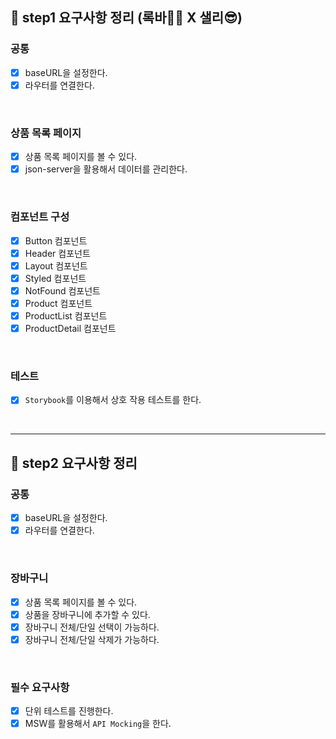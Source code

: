 ## 📄 step1 요구사항 정리 (록바💪🏽 X 샐리😎)

### 공통

- [x] baseURL을 설정한다.
- [x] 라우터를 연결한다.

<br>

### 상품 목록 페이지

- [x] 상품 목록 페이지를 볼 수 있다.
- [x] json-server을 활용해서 데이터를 관리한다.

<br>

### 컴포넌트 구성

- [x] Button 컴포넌트
- [x] Header 컴포넌트
- [x] Layout 컴포넌트
- [x] Styled 컴포넌트
- [x] NotFound 컴포넌트
- [x] Product 컴포넌트
- [x] ProductList 컴포넌트
- [x] ProductDetail 컴포넌트

<br>

### 테스트

- [x] `Storybook`를 이용해서 상호 작용 테스트를 한다.

<br>

---

## 📄 step2 요구사항 정리

### 공통

- [x] baseURL을 설정한다.
- [x] 라우터를 연결한다.

<br>

### 장바구니

- [x] 상품 목록 페이지를 볼 수 있다.
- [x] 상품을 장바구니에 추가할 수 있다.
- [x] 장바구니 전체/단일 선택이 가능하다.
- [x] 장바구니 전체/단일 삭제가 가능하다.

<br>

### 필수 요구사항

- [x] 단위 테스트를 진행한다.
- [x] MSW를 활용해서 `API Mocking`을 한다.

<br>
